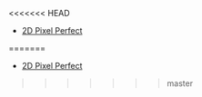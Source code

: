 <<<<<<< HEAD
* [2D Pixel Perfect](index.md)

=======
* [2D Pixel Perfect](index.md)

>>>>>>> master
